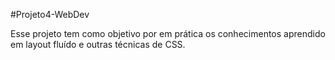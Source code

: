 #Projeto4-WebDev

Esse projeto tem como objetivo por em prática os conhecimentos aprendido em layout fluído e outras técnicas de CSS.

